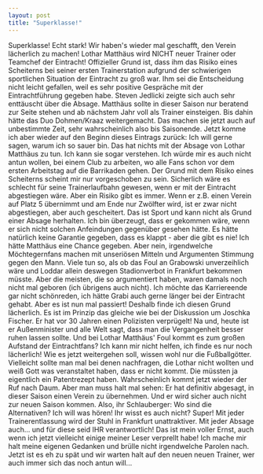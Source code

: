 ```yaml
---
layout: post
title: "Superklasse!"
---
```


Superklasse! Echt stark! Wir haben's wieder mal geschafft, den Verein lächerlich zu machen! Lothar Matthäus wird NICHT neuer Trainer oder Teamchef der Eintracht! Offizieller Grund ist, dass ihm das Risiko eines Scheiterns bei seiner ersten Trainerstation aufgrund der schwierigen sportlichen Situation der Eintracht zu groß war. Ihm sei die Entscheidung nicht leicht gefallen, weil es sehr positive Gespräche mit der Eintrachtführung gegeben habe. Steven Jedlicki zeigte sich auch sehr enttäuscht über die Absage. Matthäus sollte in dieser Saison nur beratend zur Seite stehen und ab nächstem Jahr voll als Trainer einsteigen. Bis dahin hätte das Duo Dohmen/Kraaz weitergemacht. Das machen sie jetzt auch auf unbestimmte Zeit, sehr wahrscheinlich also bis Saisonende. Jetzt komme ich aber wieder auf den Beginn dieses Eintrags zurück: Ich will gerne sagen, warum ich so sauer bin. Das hat nichts mit der Absage von Lothar Matthäus zu tun. Ich kann sie sogar verstehen. Ich würde mir es auch nicht antun wollen, bei einem Club zu arbeiten, wo alle Fans schon vor dem ersten Arbeitstag auf die Barrikaden gehen. Der Grund mit dem Risiko eines Scheiterns scheint mir nur vorgeschoben zu sein. Sicherlich wäre es schlecht für seine Trainerlaufbahn gewesen, wenn er mit der Eintracht abgestiegen wäre. Aber ein Risiko gibt es immer. Wenn er z.B. einen Verein auf Platz 5 übernimmt und am Ende nur Zwölfter wird, ist er zwar nicht abgestiegen, aber auch gescheitert. Das ist Sport und kann nicht als Grund einer Absage herhalten. Ich bin überzeugt, dass er gekommen wäre, wenn er sich nicht solchen Anfeindungen gegenüber gesehen hätte. Es hätte natürlich keine Garantie gegeben, dass es klappt - aber die gibt es nie! Ich hätte Matthäus eine Chance gegeben. Aber nein, irgendwelche Möchtegernfans machen mit unseriösen Mitteln und Argumenten Stimmung gegen den Mann. Viele tun so, als ob das Foul an Grabowski unverzeihlich wäre und Loddar allein deswegen Stadionverbot in Frankfurt bekommen müsste. Aber die meisten, die so argumentiert haben, waren damals noch nicht mal geboren (ich übrigens auch nicht). Ich möchte das Karriereende gar nicht schönreden, ich hätte Grabi auch gerne länger bei der Eintracht gehabt. Aber es ist nun mal passiert! Deshalb finde ich diesen Grund lächerlich. Es ist im Prinzip das gleiche wie bei der Diskussion um Joschka Fischer. Er hat vor 30 Jahren einen Polizisten verprügelt! Na und, heute ist er Außenminister und alle Welt sagt, dass man die Vergangenheit besser ruhen lassen sollte. Und bei Lothar Matthäus' Foul kommt es zum großen Aufstand der Eintrachtfans? Ich kann mir nicht helfen, ich finde es nur noch lächerlich! Wie es jetzt weitergehen soll, wissen wohl nur die Fußballgötter. Vielleicht sollte man mal bei denen nachfragen, die Lothar nicht wollten und weiß Gott was veranstaltet haben, dass er nicht kommt. Die müssten ja eigentlich ein Patentrezept haben. Wahrscheinlich kommt jetzt wieder der Ruf nach Daum. Aber man muss halt mal sehen: Er hat definitiv abgesagt, in dieser Saison einen Verein zu übernehmen. Und er wird sicher auch nicht zur neuen Saison kommen. Also, ihr Schlauberger: Wo sind die Alternativen? Ich will was hören! Ihr wisst es auch nicht? Super! Mit jeder Trainerentlassung wird der Stuhl in Frankfurt unattraktiver. Mit jeder Absage auch... und für diese seid IHR verantwortlich! Das ist mein voller Ernst, auch wenn ich jetzt vielleicht einige meiner Leser verprellt habe! Ich mache mir halt meine eigenen Gedanken und brülle nicht irgendwelche Parolen nach. Jetzt ist es eh zu spät und wir warten halt auf den neuen neuen Trainer, wer auch immer sich das noch antun will...
